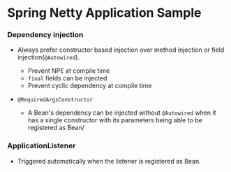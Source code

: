 # Spring Netty Application Sample

### Dependency injection
* Always prefer constructor based injection over method injection or field injection(`@Autowired`).
  - Prevent NPE at compile time
  - `final` fields can be injected
  - Prevent cyclic dependency at compile time
  
* `@RequiredArgsConstructor`
  - A Bean's dependency can be injected without `@Autowired` when it has a single constructor with its parameters being able to be registered as Bean/
  
### ApplicationListener
* Triggered automatically when the listener is registered as Bean.